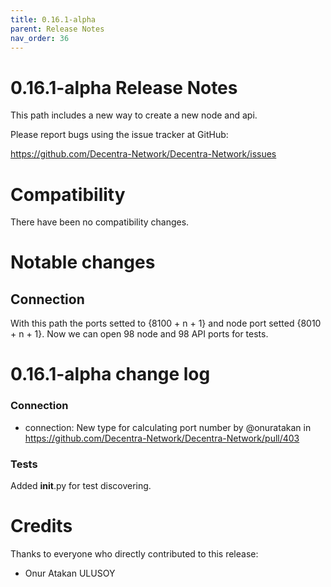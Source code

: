 ```yaml
---
title: 0.16.1-alpha
parent: Release Notes
nav_order: 36
---
```


0.16.1-alpha Release Notes
====================

This path includes a new way to create a new node and api.

Please report bugs using the issue tracker at GitHub:

  <https://github.com/Decentra-Network/Decentra-Network/issues>

Compatibility
==============

There have been no compatibility changes.

Notable changes
===============

## Connection
With this path the ports setted to {8100 + n + 1} and node port setted {8010 + n + 1}.
Now we can open 98 node and 98 API ports for tests.

0.16.1-alpha change log
=================

### Connection
* connection: New type for calculating port number by @onuratakan in https://github.com/Decentra-Network/Decentra-Network/pull/403

### Tests
Added __init__.py for test discovering.

Credits
=======

Thanks to everyone who directly contributed to this release:

- Onur Atakan ULUSOY
